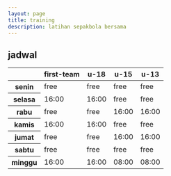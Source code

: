 ```yaml
---
layout: page
title: training
description: latihan sepakbola bersama
---
```


## jadwal
<table class="table-dark">
  <thead>
    <tr>
      <th scope="col"></th>
      <th scope="col">first-team</th>
      <th scope="col">u-18</th>
      <th scope="col">u-15</th>
      <th scope="col">u-13</th>
    </tr>
  </thead>
  <tbody>
    <tr>
      <th scope="row">senin</th>
      <td>free</td>
      <td>free</td>
      <td>free</td>
      <td>free</td>
    </tr>
    <tr>
      <th scope="row">selasa</th>
      <td>16:00</td>
      <td>16:00</td>
      <td>free</td>
      <td>free</td>
    </tr>
    <tr>
      <th scope="row">rabu</th>
      <td>free</td>
      <td>free</td>
      <td>16:00</td>
      <td>16:00</td>
    </tr>
    <tr>
      <th scope="row">kamis</th>
      <td>16:00</td>
      <td>16:00</td>
      <td>free</td>
      <td>free</td>
    </tr>
    <tr>
      <th scope="row">jumat</th>
      <td>free</td>
      <td>free</td>
      <td>16:00</td>
      <td>16:00</td>
    </tr>
    <tr>
      <th scope="row">sabtu</th>
      <td>free</td>
      <td>free</td>
      <td>free</td>
      <td>free</td>
    </tr>
    <tr>
      <th scope="row">minggu</th>
      <td>16:00</td>
      <td>16:00</td>
      <td>08:00</td>
      <td>08:00</td>
    </tr>
  </tbody>
</table>
